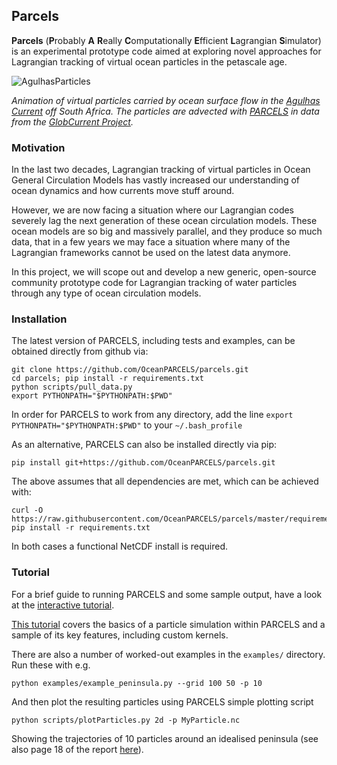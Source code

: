 ## Parcels

**Parcels** (**P**robably **A** **R**eally **C**omputationally
**E**fficient **L**agrangian **S**imulator) is an experimental
prototype code aimed at exploring novel approaches for Lagrangian
tracking of virtual ocean particles in the petascale age.

![AgulhasParticles](http://oceanparcels.org/animated-gifs/globcurrent_fullyseeded.gif)

*Animation of virtual particles carried by ocean surface flow in the [Agulhas Current](https://en.wikipedia.org/wiki/Agulhas_Current) off South Africa. The particles are advected with [PARCELS](http://oceanparcels.org/) in data from the [GlobCurrent Project](http://globcurrent.ifremer.fr/products-data/products-overview).*

### Motivation

In the last two decades, Lagrangian tracking of virtual particles in Ocean General Circulation Models has vastly increased our understanding of ocean dynamics and how currents move stuff around.

However, we are now facing a situation where our Lagrangian codes severely lag the next generation of these ocean circulation models. These ocean models are so big and massively parallel, and they produce so much data, that in a few years we may face a situation where many of the Lagrangian frameworks cannot be used on the latest data anymore.

In this project, we will scope out and develop a new generic, open-source community prototype code for Lagrangian tracking of water particles through any type of ocean circulation models. 

### Installation

The latest version of PARCELS, including tests and examples, can be
obtained directly from github via:
```
git clone https://github.com/OceanPARCELS/parcels.git
cd parcels; pip install -r requirements.txt
python scripts/pull_data.py
export PYTHONPATH="$PYTHONPATH:$PWD"
```
In order for PARCELS to work from any directory, add the line 
`export PYTHONPATH="$PYTHONPATH:$PWD"` to your `~/.bash_profile`

As an alternative, PARCELS can also be installed directly via pip:
```
pip install git+https://github.com/OceanPARCELS/parcels.git
```
The above assumes that all dependencies are met, which can be achieved with:
```
curl -O https://raw.githubusercontent.com/OceanPARCELS/parcels/master/requirements.txt
pip install -r requirements.txt
```
In both cases a functional NetCDF install is required.

### Tutorial

For a brief guide to running PARCELS and some sample output, have a look at the [interactive tutorial](http://nbviewer.jupyter.org/github/OceanPARCELS/parcels/blob/master/examples/PARCELStutorial.ipynb).

[This tutorial](http://nbviewer.jupyter.org/github/OceanPARCELS/parcels/blob/master/examples/PARCELStutorial.ipynb) covers the basics of a particle simulation within PARCELS and a sample of its key features, including custom kernels.

There are also a number of worked-out examples in the `examples/` directory. Run these with e.g.
```
python examples/example_peninsula.py --grid 100 50 -p 10
```
And then plot the resulting particles using PARCELS simple plotting script
```
python scripts/plotParticles.py 2d -p MyParticle.nc
```
Showing the trajectories of 10 particles around an idealised peninsula (see also page 18 of the report [here](http://archimer.ifremer.fr/doc/00157/26792/24888.pdf)).